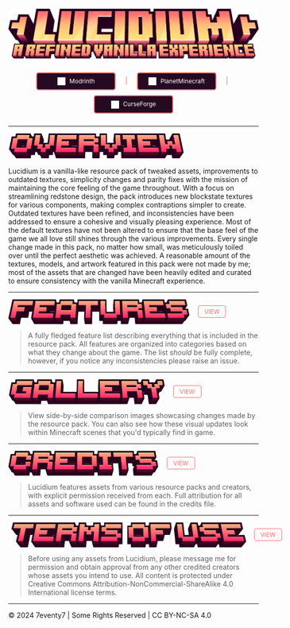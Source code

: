 

<div align="center">

![lucidium-title](./images/title/lucidium-title.png)

<div style="text-align: center; margin: 20px 0;">
  <a href="https://modrinth.com/resourcepack/lucidium" style="display: inline-block; width: 140px; padding: 8px; margin: 5px; background-color: #260923; color: white; text-decoration: none; border: 2px solid #FF6B71; border-radius: 5px; text-align: center; font-size: 12px;">
    <img src="./images/icons/modrinth.png" alt="Modrinth" style="height: 16px; vertical-align: middle; margin-right: 5px;">
    Modrinth
  </a>
  <span style="color: #FF6B71; margin: 0 10px;">  |  </span>
  <a href="https://www.planetminecraft.com/texture-pack/lucidium/" style="display: inline-block; width: 140px; padding: 8px; margin: 5px; background-color: #260923; color: white; text-decoration: none; border: 2px solid #FF6B71; border-radius: 5px; text-align: center; font-size: 12px;">
    <img src="./images/icons/planetminecraft.png" alt="PlanetMinecraft" style="height: 16px; vertical-align: middle; margin-right: 5px;">
    PlanetMinecraft
  </a>
  <span style="color: #FF6B71; margin: 0 10px;">  |  </span>
  <a href="https://www.curseforge.com/minecraft/texture-packs/lucidium" style="display: inline-block; width: 140px; padding: 8px; margin: 5px; background-color: #260923; color: white; text-decoration: none; border: 2px solid #FF6B71; border-radius: 5px; text-align: center; font-size: 12px;">
    <img src="./images/icons/curseforge.png" alt="CurseForge" style="height: 16px; vertical-align: middle; margin-right: 5px;">
    CurseForge
  </a>
</div>
</div>

<hr>

<img src="./images/header/overview.png" alt="about" style="height: 50px;">

Lucidium is a vanilla-like resource pack of tweaked assets, improvements to outdated textures, simplicity changes and parity fixes with the mission of maintaining the core feeling of the game throughout. With a focus on streamlining redstone design, the pack introduces new blockstate textures for various components, making complex contraptions simpler to create. Outdated textures have been refined, and inconsistencies have been addressed to ensure a cohesive and visually pleasing experience. Most of the default textures have not been altered to ensure that the base feel of the game we all love still shines through the various improvements. Every single change made in this pack, no matter how small, was meticulously toiled over until the perfect aesthetic was achieved. A reasonable amount of the textures, models, and artwork featured in this pack were not made by me; most of the assets that are changed have been heavily edited and curated to ensure consistency with the vanilla Minecraft experience.

<hr>

<div style="display: flex; align-items: center; gap: 16px;">
  <img src="./images/header/features.png" style="height: 50px;">
  <a href="https://github.com/7eventy7/Lucidium/blob/main/FEATURES.md" style="display: inline-block; padding: 4px 12px; color: #FF6B71; text-decoration: none; border: 1px solid #FF6B71; border-radius: 4px; font-size: 12px;">VIEW</a>
</div>

> A fully fledged feature list describing everything that is included in the resource pack. All features are organized into categories based on what they change about the game. The list *should* be fully complete, however, if you notice any inconsistencies please raise an issue.

<hr>

<div style="display: flex; align-items: center; gap: 16px;">
  <img src="./images/header/gallery.png" style="height: 50px;">
  <a href="https://github.com/7eventy7/Lucidium/blob/main/GALLERY.md" style="display: inline-block; padding: 4px 12px; color: #FF6B71; text-decoration: none; border: 1px solid #FF6B71; border-radius: 4px; font-size: 12px;">VIEW</a>
</div>

> View side-by-side comparison images showcasing changes made by the resource pack. You can also see how these visual updates look within Minecraft scenes that you'd typically find in game.

<hr>

<div style="display: flex; align-items: center; gap: 16px;">
  <img src="./images/header/credits.png" style="height: 50px;">
  <a href="https://github.com/7eventy7/Lucidium/blob/main/CREDITS.md" style="display: inline-block; padding: 4px 12px; color: #FF6B71; text-decoration: none; border: 1px solid #FF6B71; border-radius: 4px; font-size: 12px;">VIEW</a>
</div>

> Lucidium features assets from various resource packs and creators, with explicit permission received from each. Full attribution for all assets and software used can be found in the credits file.

<hr>

<div style="display: flex; align-items: center; gap: 16px;">
  <img src="./images/header/terms-of-use.png" style="height: 50px;">
  <a href="https://github.com/7eventy7/Lucidium/blob/main/LICENSE.md" style="display: inline-block; padding: 4px 12px; color: #FF6B71; text-decoration: none; border: 1px solid #FF6B71; border-radius: 4px; font-size: 12px;">VIEW</a>
</div>

> Before using any assets from Lucidium, please message me for permission and obtain approval from any other credited creators whose assets you intend to use. All content is protected under Creative Commons Attribution-NonCommercial-ShareAlike 4.0 International license terms.

<hr>
© 2024 7eventy7 | Some Rights Reserved | CC BY-NC-SA 4.0